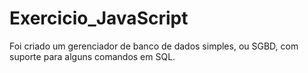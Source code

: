 # Exercicio_JavaScript
Foi criado um gerenciador de banco de dados simples, ou SGBD, com suporte para alguns comandos em SQL.  
